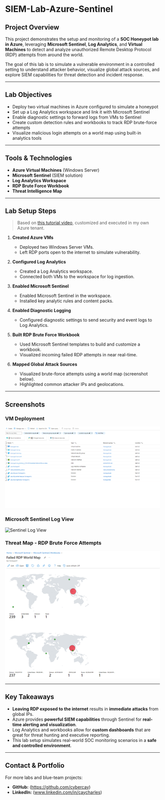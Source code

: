 # SIEM-Lab-Azure-Sentinel

## Project Overview

This project demonstrates the setup and monitoring of a **SOC Honeypot lab in Azure**, leveraging **Microsoft Sentinel**, **Log Analytics**, and **Virtual Machines** to detect and analyze unauthorized Remote Desktop Protocol (RDP) attempts from around the world.

The goal of this lab is to simulate a vulnerable environment in a controlled setting to understand attacker behavior, visualize global attack sources, and explore SIEM capabilities for threat detection and incident response.

---

## Lab Objectives

- Deploy two virtual machines in Azure configured to simulate a honeypot
- Set up a Log Analytics workspace and link it with Microsoft Sentinel
- Enable diagnostic settings to forward logs from VMs to Sentinel
- Create custom detection rules and workbooks to track RDP brute-force attempts
- Visualize malicious login attempts on a world map using built-in analytics tools

---

## Tools & Technologies

- **Azure Virtual Machines** (Windows Server)
- **Microsoft Sentinel** (SIEM solution)
- **Log Analytics Workspace**
- **RDP Brute Force Workbook**
- **Threat Intelligence Map**

---

## Lab Setup Steps

> Based on [this tutorial video](https://youtu.be/g5JL2RIbThM?si=pJrclZgGGXbcFgkS), customized and executed in my own Azure tenant.

1. **Created Azure VMs**
   - Deployed two Windows Server VMs.
   - Left RDP ports open to the internet to simulate vulnerability.

2. **Configured Log Analytics**
   - Created a Log Analytics workspace.
   - Connected both VMs to the workspace for log ingestion.

3. **Enabled Microsoft Sentinel**
   - Enabled Microsoft Sentinel in the workspace.
   - Installed key analytic rules and content packs.

4. **Enabled Diagnostic Logging**
   - Configured diagnostic settings to send security and event logs to Log Analytics.

5. **Built RDP Brute Force Workbook**
   - Used Microsoft Sentinel templates to build and customize a workbook.
   - Visualized incoming failed RDP attempts in near real-time.

6. **Mapped Global Attack Sources**
   - Visualized brute-force attempts using a world map (screenshot below).
   - Highlighted common attacker IPs and geolocations.

---

## Screenshots

### VM Deployment
![VM Setup](screenshots/vm_setup.png)

### Microsoft Sentinel Log View
![Sentinel Log View]()

### Threat Map - RDP Brute Force Attempts
![Threat Map](./screenshots/threat_map.png)

---

## Key Takeaways

- **Leaving RDP exposed to the internet** results in **immediate attacks** from global IPs.
- Azure provides **powerful SIEM capabilities** through Sentinel for **real-time alerting and visualization**.
- Log Analytics and workbooks allow for **custom dashboards** that are great for threat hunting and executive reporting.
- This lab setup simulates real-world SOC monitoring scenarios in a **safe and controlled environment**.

---

## Contact & Portfolio

For more labs and blue-team projects:

- **GitHub:** (https://github.com/cybercay)
- **LinkedIn:** (www.linkedin.com/in/caycharles)

